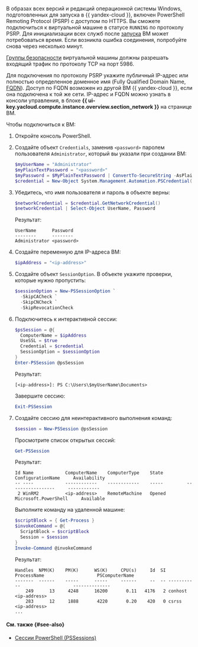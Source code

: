 В образах всех версий и редакций операционной системы Windows, подготовленных для запуска в {{ yandex-cloud }}, включен PowerShell Remoting Protocol (PSRP) с доступом по HTTPS. Вы сможете подключиться к виртуальной машине в статусе `RUNNING` по протоколу PSRP. Для инициализации всех служб после [запуска](../../compute/operations/vm-control/vm-stop-and-start.md#start) ВМ может потребоваться время. Если возникла ошибка соединения, попробуйте снова через несколько минут.

[Группы безопасности](../../vpc/concepts/security-groups.md) виртуальной машины должны разрешать входящий трафик по протоколу TCP на порт 5986.

Для подключения по протоколу PSRP укажите публичный IP-адрес или полностью определенное доменное имя (Fully Qualified Domain Name, [FQDN](https://ru.wikipedia.org/wiki/FQDN)). Доступ по FQDN возможен из другой ВМ {{ yandex-cloud }}, если она подключена к той же сети. IP-адрес и FQDN можно узнать в консоли управления, в блоке **{{ ui-key.yacloud.compute.instance.overview.section_network }}** на странице ВМ.

Чтобы подключиться к ВМ:

1. Откройте консоль PowerShell.

1. Создайте объект `Credentials`, заменив `<password>` паролем пользователя `Administrator`, который вы указали при создании ВМ:

    ```powershell
    $myUserName = "Administrator"
    $myPlainTextPassword = "<password>"
    $myPassword = $MyPlainTextPassword | ConvertTo-SecureString -AsPlainText -Force
    $credential = New-Object System.Management.Automation.PSCredential($MyUserName, $myPassword)
    ```

1. Убедитесь, что имя пользователя и пароль в объекте верны:

    ```powershell
    $networkCredential = $credential.GetNetworkCredential()
    $networkCredential | Select-Object UserName, Password
    ```

    Результат:

    ```text
    UserName      Password
    --------      --------
    Administrator <password>
    ```

1. Создайте переменную для IP-адреса ВМ:

    ```powershell
    $ipAddress = "<ip-address>"
    ```

1. Создайте объект `SessionOption`. В объекте укажите проверки, которые нужно пропустить:

    ```powershell
    $sessionOption = New-PSSessionOption `
      -SkipCACheck `
      -SkipCNCheck `
      -SkipRevocationCheck
    ```

1. Подключитесь к интерактивной сессии:

    ```powershell
    $psSession = @{
      ComputerName = $ipAddress
      UseSSL = $true
      Credential = $credential
      SessionOption = $sessionOption
    }
    Enter-PSSession @psSession
    ```

    Результат:

    ```text
    [<ip-address>]: PS C:\Users\$myUserName\Documents>
    ```

    Завершите сессию:

    ```powershell
    Exit-PSSession
    ```

1. Создайте сессию для неинтерактивного выполнения команд:

    ```powershell
    $session = New-PSSession @psSession
    ```

    Просмотрите список открытых сессий:

    ```powershell
    Get-PSSession
    ```

    Результат:

    ```text
    Id Name            ComputerName    ComputerType    State         ConfigurationName     Availability
    -- ----            ------------    ------------    -----         -----------------     ------------
     2 WinRM2          <ip-address>    RemoteMachine   Opened        Microsoft.PowerShell     Available
    ```

    Выполните команду на удаленной машине:

    ```powershell
    $scriptBlock = { Get-Process }
    $invokeCommand = @{
      ScriptBlock = $scriptBlock
      Session = $session
    }
    Invoke-Command @invokeCommand
    ```

    Результат:

    ```text
    Handles  NPM(K)    PM(K)      WS(K)     CPU(s)     Id  SI ProcessName                    PSComputerName
    -------  ------    -----      -----     ------     --  -- -----------                    --------------
        249      13     4248      16200       0.11   4176   2 conhost                        <ip-address>
        283      12     1888       4220       0.20    420   0 csrss                          <ip-address>
    ...
    ```

#### См. также {#see-also}

* [Сессии PowerShell (PSSessions)](https://docs.microsoft.com/en-us/powershell/module/microsoft.powershell.core/about/about_pssessions)

